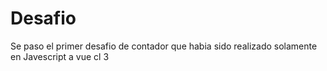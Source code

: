 # Desafio

Se paso el primer desafio de contador que habia sido realizado solamente en Javescript a vue cl 3
